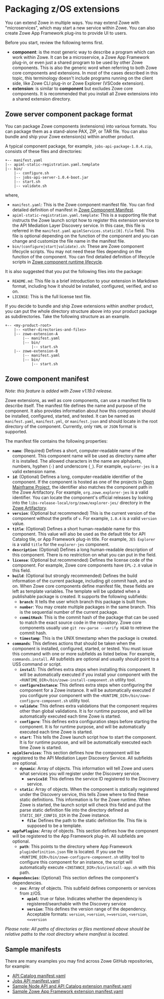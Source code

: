 # Packaging z/OS extensions

You can extend Zowe in multiple ways. You may extend Zowe with "microservices", which may start a new service within Zowe. You can also create Zowe App Framework plug-ins to provide UI to users.

Before you start, review the following terms first. 

- **component**: is the most generic way to describe a program which can work within Zowe. It can be a microservice, a Zowe App Framework plug-in, or even just a shared program to be used by other Zowe components. This is also the generic word when referring to both Zowe core components and extensions. In most of the cases described in this topic, this terminology doesn't include programs running on the client side, like Zowe CLI plug-in or Zowe Explorer (VSCode extension).
- **extension**: is similar to **component** but excludes Zowe core components. It is recommended that you install all Zowe extensions into a shared extension directory.

## Zowe server component package format

You can package Zowe components (extensions) into various formats. You can package them as a stand-alone PAX, ZIP, or TAR file. You can also bundle and ship your Zowe extension(s) within another product.

A typical component package, for example, `jobs-api-package-1.0.4.zip`, consists of these files and directories:

```
+-- manifest.yaml
|-- apiml-static-registration.yaml.template
|-- bin/
    |-- configure.sh
    |-- jobs-api-server-1.0.4-boot.jar
    |-- start.sh
    |-- validate.sh
```

where,

- `manifest.yaml`: This is the Zowe component manifest file. You can find detailed definition of manifest in [Zowe Component Manifest](#zowe-component-manifest).
- `apiml-static-registration.yaml.template`: This is a supporting file that instructs the Zowe launch script how to register this extension service to the API Mediation Layer Discovery service. In this case, this file is referred in the `manifest.yaml` `apimlServices.static[0].file` field. This file is optional depending on the function of the component and you can change and customize the file name in the manifest file.
- `bin/(configure|start|validate).sh`: These are Zowe component lifecycle scripts. You may not need these files depending on the function of the component. You can find detailed definition of lifecycle scripts in [Zowe component runtime lifecycle](lifecycling-with-zwesvstc.md#zowe-component-runtime-lifecycle).

It is also suggested that you put the following files into the package:

- `README.md`: This file is a brief introduction to your extension in Markdown format, including how it should be installed, configured, verified, and so on.
- `LICENSE`: This is the full license text file.

If you decide to bundle and ship Zowe extensions within another product, you can put the whole directory structure above into your product package as subdirectories. Take the following structure as an example.

```
+-- <my-product-root>
    |-- <other-directories-and-files>
    |-- zowe-extension-A
        |-- manifest.yaml
        |-- bin/
            |-- start.sh
    |-- zowe-extension-B
        |-- manifest.yaml
        |-- bin/
            |-- start.sh
```

## Zowe component manifest

_Note: this feature is added with Zowe v1.19.0 release._

Zowe extensions, as well as core components, can use a manifest file to describe itself. The manifest file defines the name and purpose of the component. It also provides information about how this component should be installed, configured, started, and tested. It can be named as `manifest.yaml`, `manifest.yml`, or `manifest.json` and should locate in the root directory of the component. Currently, only `YAML` or `JSON` format is supported.

The manifest file contains the following properties:

- **`name`**: (Required) Defines a short, computer-readable name of the component. This component name will be used as directory name after it is installed. The allowed characters in the name are alphabets, numbers, hyphen (`-`) and underscore (`_`). For example, `explorer-jes` is a valid extension name.
- **`id`**: (Optional) Defines a long, computer-readable identifier of the component. If the component is hosted as one of the projects in [Open Mainframe Project](https://www.openmainframeproject.org/), the identifier also matches the component path in the Zowe Artifactory. For example, `org.zowe.explorer-jes` is a valid identifier. You can locate the component's official releases by looking into the `libs-release-local/org/zowe/explorer-jes/` directory in the [Zowe Artifactory](https://zowe.jfrog.io/ui/repos/tree/General/libs-release-local%2Forg%2Fzowe%2Fexplorer-jes).
- **`version`**: (Optional but recommended) This is the current version of the component without the prefix of `v`. For example, `1.0.4` is a valid `version` value.
- **`title`**: (Optional) Defines a short human-readable name for this component. This value will also be used as the default title for API Catalog tile, or App Framework plug-in title. For example, `JES Explorer` is a valid `title` for the `explorer-jes` component.
- **`description`**: (Optional) Defines a long human-readable description of this component. There is no restriction on what you can put in the field.
- **`license`**: (Optional but recommended) Defines the license code of the component. For example, Zowe core components have `EPL-2.0` value in this field.
- **`build`**: (Optional but strongly recommended) Defines the build information of the current package, including git commit hash, and so on. When Zowe core components define manifest file, these fields are left as template variables. The template will be updated when a publishable package is created. It supports the following subfields:
  * **`branch`**: It tells the user which branch this package is built from.
  * **`number`**: You may create multiple packages in the same branch. This is the sequential number of the current package.
  * **`commitHash`**: This is the commit hash of the package that can be used to match the exact source code in the repository. Zowe core components usually use `git rev-parse --verify HEAD` to retrieve the commit hash.
  * **`timestamp`**: This is the UNIX timestamp when the package is created.
- **`commands`**: This defines actions that should be taken when the component is installed, configured, started, or tested. You must issue this command with one or more subfields as listed below. For example, `commands.install`. All subfields are optional and usually should point to a USS command or script.
  * **`install`**: This defines extra steps when installing this component. It will be automatically executed if you install your component with the `<RUNTIME_DIR>/bin/zowe-install-component.sh` utility tool.
  * **`configureInstance`**: This defines extra steps when configuring the component for a Zowe instance. It will be automatically executed if you configure your component with the `<RUNTIME_DIR>/bin/zowe-configure-component.sh` utility tool.
  * **`validate`**: This defines extra validations that the component requires other than global validations. It is for runtime purpose, and will be automatically executed each time Zowe is started.
  * **`configure`**: This defines extra configuration steps before starting the component. It is for runtime purpose, and will be automatically executed each time Zowe is started.
  * **`start`**: This tells the Zowe launch script how to start the component. It is for runtime purpose, and will be automatically executed each time Zowe is started.
- **`apimlServices`**: This section defines how the component will be registered to the API Mediation Layer Discovery Service. All subfields are optional.
  * **`dynamic`**: Array of objects. This information will tell Zowe and users what services you will register under the Discovery service.
    - **`serviceId`**: This defines the service ID registered to the Discovery service.
  * **`static`**: Array of objects. When the component is statically registered under the Discovery service, this tells Zowe where to find these static definitions. This information is for the Zowe runtime. When Zowe is started, the launch script will check this field and put the parse static definition file into the directory defined as `STATIC_DEF_CONFIG_DIR` in the Zowe instance.
    - **`file`**: Defines the path to the static definition file. This file is supposed to be a template.
- **`appfwPlugins`**: Array of objects. This section defines how the component will be registered to the App Framework plug-in. All subfields are optional.
  * **`path`**: This points to the directory where App Framework `pluginDefinition.json` file is located. If you use the `<RUNTIME_DIR>/bin/zowe-configure-component.sh` utility tool to configure this component for an instance, the script will automatically execute `<INSTANCE_DIR>/bin/install-app.sh` with this path.
- **`dependencies`**: (Optional) This section defines the component's dependencies.
  * **`zos`**: Array of objects. This subfield defines components or services from z/OS.
    - **`apiml`**: true or false. Indicates whether the dependency is registered/searchable with the Discovery service
    - **`version`**: This defines the version range of the dependency. Acceptable formats: `version`, `>version`, `>=version`, `<version`, `<=version`

_Please note: All paths of directories or files mentioned above should be relative paths to the root directory where manifest is located._

## Sample manifests

There are many examples you may find across Zowe GitHub repositories, for example:

- [API Catalog manifest.yaml](https://github.com/zowe/api-layer/blob/master/api-catalog-package/src/main/resources/manifest.yaml)
- [Jobs API manifest.yaml](https://github.com/zowe/jobs/blob/master/jobs-zowe-server-package/src/main/resources/manifest.yaml)
- [Sample Node API and API Catalog extension manifest.yaml](https://github.com/zowe/sample-node-api/blob/master/manifest.yaml)
- [Sample Zowe App Framework extension manifest.yaml](https://github.com/zowe/sample-trial-app/blob/master/manifest.yaml)
